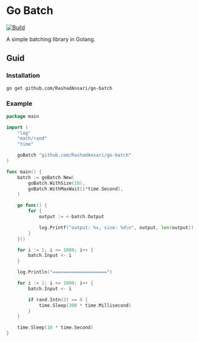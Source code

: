 # Go Batch

[![Build](https://github.com/RashadAnsari/go-batch/actions/workflows/main.yml/badge.svg)](https://github.com/RashadAnsari/go-batch/actions/workflows/main.yml)

A simple batching library in Golang.

## Guid

### Installation

```bash
go get github.com/RashadAnsari/go-batch
```

### Example

```go
package main

import (
	"log"
	"math/rand"
	"time"

	goBatch "github.com/RashadAnsari/go-batch"
)

func main() {
	batch := goBatch.New(
		goBatch.WithSize(10),
		goBatch.WithMaxWait(1*time.Second),
	)

	go func() {
		for {
			output := <-batch.Output

			log.Printf("output: %v, size: %d\n", output, len(output))
		}
	}()

	for i := 1; i <= 1000; i++ {
		batch.Input <- i
	}

	log.Println("====================")

	for i := 1; i <= 1000; i++ {
		batch.Input <- i

		if rand.Intn(2) == 0 {
			time.Sleep(300 * time.Millisecond)
		}
	}

	time.Sleep(10 * time.Second)
}
```
